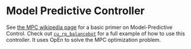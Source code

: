 # Model Predictive Controller

See [the MPC wikipedia page](https://en.wikipedia.org/wiki/Model_predictive_control) for a basic primer on Model-Predictive Control.
Check out [`cu_rp_balancebot`](../../../examples/cu_rp_balancebot/) for a full example of how to use this controller.
It uses OpEn to solve the MPC optimization problem.
